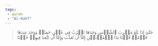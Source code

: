 ```yaml
---
tags: 
 - quran 
 - "Al-Kahf"
---
```


> حَتَّىٰٓ إِذَا بَلَغَ مَغۡرِبَ ٱلشَّمۡسِ وَجَدَهَا تَغۡرُبُ فِي عَيۡنٍ حَمِئَةٖ وَوَجَدَ عِندَهَا قَوۡمٗاۖ قُلۡنَا يَٰذَا ٱلۡقَرۡنَيۡنِ إِمَّآ أَن تُعَذِّبَ وَإِمَّآ أَن تَتَّخِذَ فِيهِمۡ حُسۡنٗا

